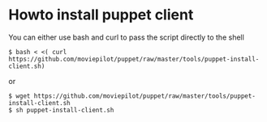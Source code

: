 Howto install puppet client
===

You can either use bash and curl to pass the script directly to the shell

<pre><code>$ bash < <( curl https://github.com/moviepilot/puppet/raw/master/tools/puppet-install-client.sh)
</code></pre>

or

<pre><code>$ wget https://github.com/moviepilot/puppet/raw/master/tools/puppet-install-client.sh
$ sh puppet-install-client.sh</code></pre>



